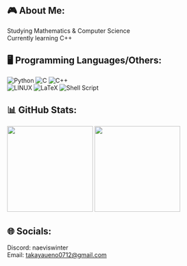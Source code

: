 ## 🎮 About Me:
Studying Mathematics & Computer Science <br>
Currently learning C++ <br>

## 🖥️ Programming Languages/Others:
![Python](https://img.shields.io/badge/python-3670A0?style=for-the-badge&logo=python&logoColor=ffdd54)
![C](https://img.shields.io/badge/C-%2300599C.svg?style=for-the-badge&logo=c&logoColor=white)
![C++](https://img.shields.io/badge/C++-%2300599C.svg?style=for-the-badge&logo=c%2B%2B&logoColor=white)<br>
![LINUX](https://img.shields.io/badge/Linux-FCC624?style=for-the-badge&logo=linux&logoColor=black) 
![LaTeX](https://img.shields.io/badge/latex-%23008080.svg?style=for-the-badge&logo=latex&logoColor=white)
![Shell Script](https://img.shields.io/badge/shell_script-%23121011.svg?style=for-the-badge&logo=gnu-bash&logoColor=white) 

## 📊 GitHub Stats:
<p align="left">
  <img height="200px" src="https://github-readme-stats.vercel.app/api?username=santavalleytea&theme=gotham&hide_border=false&include_all_commits=true&count_private=true" />
  <img height="200px" src="https://github-readme-stats.vercel.app/api/top-langs/?username=santavalleytea&theme=gotham&hide_border=false&include_all_commits=true&count_private=true&layout=compact" />
</p>

<!-- Proudly created with GPRM ( https://gprm.itsvg.in ) -->

## 🌐 Socials:
Discord: naeviswinter<br>
Email: takayaueno0712@gmail.com
